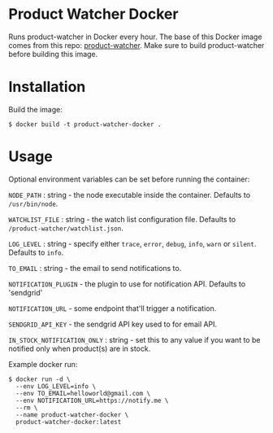 # Product Watcher Docker
Runs product-watcher in Docker every hour. The base of this Docker image comes 
from this repo: [product-watcher](https://github.com/fusoya59/product-watcher).
Make sure to build product-watcher before building this image.

# Installation
Build the image:
```
$ docker build -t product-watcher-docker .
```

# Usage
Optional environment variables can be set before running the container:

`NODE_PATH` : string - the node executable inside the container.
Defaults to `/usr/bin/node`.

`WATCHLIST_FILE` : string - the watch list configuration file. Defaults
to `/product-watcher/watchlist.json`.

`LOG_LEVEL` : string - specify either `trace`, `error`, `debug`, `info`, `warn`
or `silent`. Defaults to `info`.

`TO_EMAIL` : string - the email to send notifications to. 

`NOTIFICATION_PLUGIN` - the plugin to use for notification API. Defaults to 'sendgrid'

`NOTIFICATION_URL` - some endpoint that'll trigger a notification.

`SENDGRID_API_KEY` - the sendgrid API key used to for email API.

`IN_STOCK_NOTIFICATION_ONLY` : string - set this to any value if you want to
be notified only when product(s) are in stock. 


Example docker run:
```
$ docker run -d \
  --env LOG_LEVEL=info \
  --env TO_EMAIL=helloworld@gmail.com \
  --env NOTIFICATION_URL=https://notify.me \
  --rm \
  --name product-watcher-docker \
  product-watcher-docker:latest
```